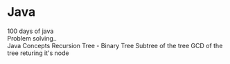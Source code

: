 # Java
100 days of java
<br/>
Problem solving.. <br/>
Java Concepts
Recursion
Tree - Binary Tree
Subtree of the tree
GCD of the tree returing it's node
